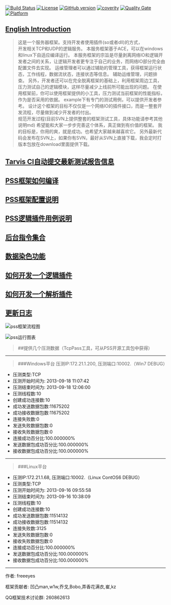 [![Build Status](https://travis-ci.org/freeeyes/PSS.svg?branch=master)](https://travis-ci.org/freeeyes/PSS)
[![License](https://img.shields.io/badge/License-Apache%202.0-blue.svg)](https://opensource.org/licenses/Apache-2.0)
[![GitHub version](https://badge.fury.io/gh/freeeyes%2FPSS.svg)](https://badge.fury.io/gh/freeeyes%2FPSS)
[![coverity](https://scan.coverity.com/projects/14425/badge.svg)](https://scan.coverity.com/projects/freeeyes-pss)
[![Quality Gate](https://sonarcloud.io/api/project_badges/measure?project=freeeyes&metric=alert_status)](https://sonarcloud.io/dashboard?id=freeeyes)
[![Platform](https://img.shields.io/badge/platform-Linux,%20Windows-green.svg?style=flat)](https://github.com/freeeyes/PSS)
 
## [English Introduction](Readme_English.md)  
 
> 这是一个服务器框架。支持开发者使用插件(so或者dll)的方式，  
> 开发相关TCP和UDP的逻辑服务。 本服务框架基于ACE，可以在windows和linux下自适应编译运行。 
> 本服务框架的宗旨是尽量剥离网络IO和逻辑开发者之间的关系，让逻辑开发者更专注于自己的业务，而网络IO部分完全由配置文件去实现。 
> 运维管理者可以通过辅助的管理工具，获得框架运行状态，工作线程，数据流状态，连接状态等信息。 
> 辅助运维管理，问题排查。 
> 另外，开发者还可以在完全脱离框架的基础上，利用框架周边工具，压力测试自己的逻辑模块，这样尽量减少上线前所可能出现的问题。 
> 在使用框架前，你可以使用框架提供的小工具，压力测试当前框架的性能指标，作为是否采用的依据。 
> example下有专门的测试用例，可以提供开发者参考。 
> 设计这个框架的目标不仅仅是一个网络IO的插件接口，而是一整套开发流程，尽量做到减少开发者的付出。  
> 规范开发过程(目前SVN上提供整套的框架测试工具，具体功能请参考其他说明md) 
> 希望能和大家一步步完善这个体系，真正做到有价值的框架。 我的目标是，你用的爽，就是成功。也希望大家越来越喜欢它。 
> 另外最新代码会发布在SVN上，如果你有SVN，最好从SVN上直接下载，我会定时打版本包放在download里面提供下载。



## [Tarvis CI自动提交最新测试报告信息](./testresult/result.md)
## [PSS框架如何编译](./md/China/Install.md) 
## [PSS框架配置说明](./md/China/Configure.md)
## [PSS逻辑插件用例说明](./md/China/examples.md)
## [后台指令集合](./md/China/PSSFrameCommand.md) 
## [数据染色功能](./md/China/Dyeing.md)
## [如何开发一个逻辑插件](./md/China/LogicPlugin.md) 
## [如何开发一个解析插件](./md/China/PacketParsePlugin.md) 
## [更新日志](./md/China/Changelog.md)

![pss框架流程图](http://on-img.com/chart_image/5a6ae014e4b0d1c5b5b1e6fa.png)

![pss运行图表](chart.jpg)

>##提供几个压测数据（TcpPass工具，可从PSS开源工具包中获得） 
* * *  
> ###Windows平台
压测IP:172.21.1.200, 压测端口:10002.（Win7 DEBUG）
* 压测类型:TCP
* 压测开始时间为: 2013-09-18 11:07:42
* 压测结束时间为: 2013-09-18 12:06:00
* 压测线程数:10
* 创建成功连接数:10
* 成功发送数据包数:11675202
* 成功接收数据包数:11675202
* 连接失败数:0
* 发送失败数据包数:0
* 接收失败数据包数:0
* 连接成功百分比:100.000000%
* 发送数据包成功百分比:100.000000%
* 接收数据包成功百分比:100.000000%

* * * 
> ###Linux平台
* 压测IP:172.21.1.68, 压测端口:10002.（Linux ContOS6 DEBUG）
* 压测类型:TCP
* 压测开始时间为: 2013-09-16 09:55:58
* 压测结束时间为: 2013-09-16 10:38:09
* 压测线程数:10
* 创建成功连接数:10
* 成功发送数据包数:11514132
* 成功接收数据包数:11514132
* 连接失败数:3125
* 发送失败数据包数:0
* 接收失败数据包数:0
* 连接成功百分比:100.000000%
* 发送数据包成功百分比:100.000000%
* 接收数据包成功百分比:100.000000%

* * *

作者:
freeeyes

框架贡献者:
凹凸man,w1w,乔戈,Bobo,弄香花满衣,崔,kz

QQ框架技术讨论群: 260862613

